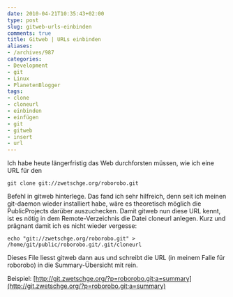 ```yaml
---
date: 2010-04-21T10:35:43+02:00
type: post
slug: gitweb-urls-einbinden
comments: true
title: Gitweb | URLs einbinden
aliases:
- /archives/987
categories:
- Development
- git
- Linux
- PlanetenBlogger
tags:
- clone
- cloneurl
- einbinden
- einfügen
- git
- gitweb
- insert
- url
---
```


Ich habe heute längerfristig das Web durchforsten müssen, wie ich eine URL für den

```
git clone git://zwetschge.org/roborobo.git
```


Befehl in gitweb hinterlege. Das fand ich sehr hilfreich, denn seit ich meinen git-daemon wieder installiert habe, wäre es theoretisch möglich die PublicProjects darüber auszuchecken. Damit gitweb nun diese URL kennt, ist es nötig in dem Remote-Verzeichnis die Datei cloneurl anlegen. Kurz und prägnant damit ich es nicht wieder vergesse:

```
echo "git://zwetschge.org/roborobo.git" > /home/git/public/roborobo.git/.git/cloneurl
```


Dieses File liesst gitweb dann aus und schreibt die URL (in meinem Falle für roborobo) in die Summary-Übersicht mit rein.

Beispiel: [http://git.zwetschge.org/?p=roborobo.git;a=summary](http://git.zwetschge.org/?p=roborobo.git;a=summary)
